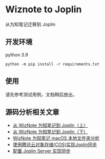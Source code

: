 # Wiznote to Joplin

从为知笔记迁移到 Joplin

## 开发环境

python 3.9

``` shell
python -m pip install -r requirements.txt

```

## 使用

请先参考测试用例，文档稍后放出。

## 源码分析相关文章

- [从 WizNote 为知笔记到 Joplin（上）](https://blog.zengrong.net/post/wiznote2joplin1/)
- [从 WizNote 为知笔记到 Joplin（下）](https://blog.zengrong.net/post/wiznote2joplin2/)
- [WizNote 为知笔记 macOS 本地文件夹分析](https://blog.zengrong.net/post/analysis-of-wiznote/)
- [使用腾讯云对象存储(COS)实现Joplin同步](https://blog.zengrong.net/post/joplin-sync-use-cos/)
- [配置 Joplin Server 实现同步](https://blog.zengrong.net/post/joplin-server-config/)